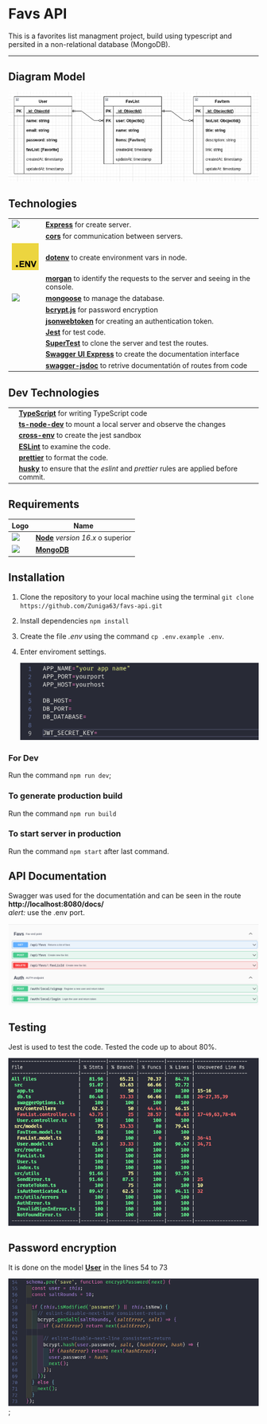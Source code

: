 # Favs API

This is a favorites list managment project, build using typescript and persited in a non-relational database (MongoDB).

---

## Diagram Model

![diagram-model](src/assets/docs/model.png)

## Technologies

|                                                                                            |                                                                                                                     |
| ------------------------------------------------------------------------------------------ | ------------------------------------------------------------------------------------------------------------------- |
| <img src="https://expressjs.com/images/express-facebook-share.png" width="60">             | [**Express**](https://github.com/expressjs/express) for create server.                                              |
|                                                                                            | [**cors**](https://github.com/expressjs/cors) for communication between servers.                                    |
| <img src="https://raw.githubusercontent.com/motdotla/dotenv/master/dotenv.png" width="60"> | [**dotenv**](https://github.com/motdotla/dotenv) to create environment vars in node.                                |
|                                                                                            | [**morgan**](https://github.com/expressjs/morgan) to identify the requests to the server and seeing in the console. |
| <img src="https://mongoosejs.com/docs/images/mongoose5_62x30_transparent.png" width="60">  | [**mongoose**](https://mongoosejs.com/) to manage the database.                                                     |
|                                                                                            | [**bcrypt.js**](https://github.com/dcodeIO/bcrypt.js) for password encryption                                       |
|                                                                                            | [**jsonwebtoken**](https://github.com/auth0/node-jsonwebtoken) for creating an authentication token.                |
|                                                                                            | [**Jest**](https://jestjs.io/) for test code.                                                                       |
|                                                                                            | [**SuperTest**](https://github.com/visionmedia/supertest) to clone the server and test the routes.                  |
|                                                                                            | [**Swagger UI Express**](https://github.com/scottie1984/swagger-ui-express) to create the documentation interface   |
|                                                                                            | [**swagger-jsdoc**](https://github.com/Surnet/swagger-jsdoc) to retrive documentatión of routes from code           |

## Dev Technologies

|     |                                                                                                                            |
| --- | -------------------------------------------------------------------------------------------------------------------------- |
|     | [**TypeScript**](https://www.typescriptlang.org/) for writing TypeScript code                                              |
|     | [**ts-node-dev**](https://github.com/whitecolor/ts-node-dev) to mount a local server and observe the changes               |
|     | [**cross-env**](https://github.com/kentcdodds/cross-env) to create the jest sandbox                                        |
|     | [**ESLint**](https://eslint.org/) to examine the code.                                                                     |
|     | [**prettier**](https://prettier.io/) to format the code.                                                                   |
|     | [**husky**](https://github.com/typicode/husky) to ensure that the _eslint_ and _prettier_ rules are applied before commit. |

## Requirements

| Logo                                                                                                                                              | Name                                                         |
| ------------------------------------------------------------------------------------------------------------------------------------------------- | ------------------------------------------------------------ |
| <img src="https://cdn-icons-png.flaticon.com/512/919/919825.png" width="60">                                                                      | [**Node**](https://nodejs.org/en/) _version 16.x_ o superior |
| <img src="https://webimages.mongodb.com/_com_assets/cms/kuyjf3vea2hg34taa-horizontal_default_slate_blue.svg?auto=format%252Ccompress" width="60"> | [**MongoDB**](https://www.mongodb.com/)                      |

## Installation

1. Clone the repository to your local machine using the terminal `git clone https://github.com/Zuniga63/favs-api.git`
2. Install dependencies `npm install`
3. Create the file _.env_ using the command `cp .env.example .env`.
4. Enter enviroment settings.

   ![env-config](./src/assets/docs/env-config.png)

### For Dev

Run the command `npm run dev`;

### To generate production build

Run the command `npm run build`

### To start server in production

Run the command `npm start` after last command.

## API Documentation

Swagger was used for the documentatión and can be seen in the route **http://localhost:8080/docs/**  
_alert:_ use the .env port.

![doc](src/assets/docs/doc.png)

## Testing

Jest is used to test the code. Tested the code up to about 80%.

![test](src/assets/docs/test-result.png)

## Password encryption

It is done on the model [**User**](src/models/User.model.ts) in the lines 54 to 73

![Encrypt](src/assets/docs/encrypt-password.png);
